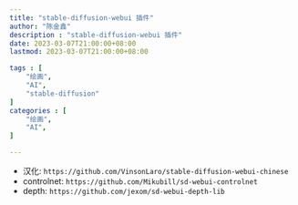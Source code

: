 ```yaml
---
title: "stable-diffusion-webui 插件"
author: "陈金鑫"
description : "stable-diffusion-webui 插件"
date: 2023-03-07T21:00:00+08:00
lastmod: 2023-03-07T21:00:00+08:00

tags : [            
    "绘画",
    "AI",
    "stable-diffusion"
]
categories : [
    "绘画",
    "AI",
]

---
```

- 汉化: `https://github.com/VinsonLaro/stable-diffusion-webui-chinese`
- controlnet: `https://github.com/Mikubill/sd-webui-controlnet`
- depth: `https://github.com/jexom/sd-webui-depth-lib`
